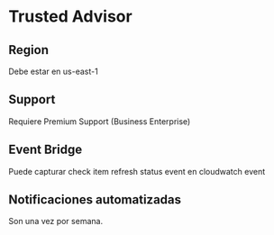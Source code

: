 # Trusted Advisor

## Region

Debe estar en us-east-1

## Support 

Requiere Premium Support (Business Enterprise)

## Event Bridge 

Puede capturar check item refresh status event en cloudwatch event

## Notificaciones automatizadas

Son una vez por semana.